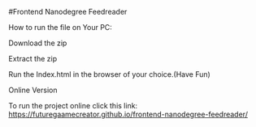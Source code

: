 #Frontend Nanodegree Feedreader

How to run the file on Your PC:

Download the zip

Extract the zip

Run the Index.html in the browser of your choice.(Have Fun)


Online Version

To run the project online click this link: https://futuregaamecreator.github.io/frontend-nanodegree-feedreader/


